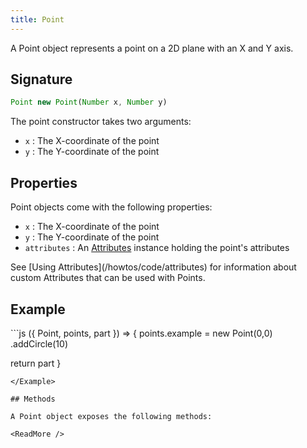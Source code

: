 ```yaml
---
title: Point
---
```


A Point object represents a point on a 2D plane with an X and Y axis.

## Signature

```js
Point new Point(Number x, Number y)
```

The point constructor takes two arguments:

- `x` : The X-coordinate of the point
- `y` : The Y-coordinate of the point

## Properties

Point objects come with the following properties:

- `x` : The X-coordinate of the point
- `y` : The Y-coordinate of the point
- `attributes` : An [Attributes](/reference/api/attributes) instance holding the point's attributes

<Related>
See [Using Attributes](/howtos/code/attributes)
for information about custom Attributes that can be used with Points.
</Related>

## Example

<Example caption="Example of the Point constructor">
```js
({ Point, points, part }) => {
  points.example = new Point(0,0)
    .addCircle(10)

  return part
}
```
</Example>

## Methods

A Point object exposes the following methods:

<ReadMore />
